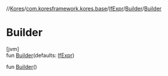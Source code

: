 //[Kores](../../../../index.md)/[com.koresframework.kores.base](../../index.md)/[IfExpr](../index.md)/[Builder](index.md)/[Builder](-builder.md)

# Builder

[jvm]\
fun [Builder](-builder.md)(defaults: [IfExpr](../index.md))

fun [Builder](-builder.md)()
